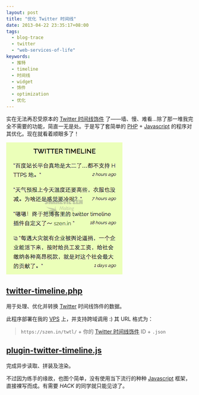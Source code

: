 ```yaml
---
layout: post
title: "优化 Twitter 时间线"
date: 2013-04-22 23:35:17+08:00
tags:
  - blog-trace
  - twitter
  - "web-services-of-life"
keywords:
  - 推特
  - timeline
  - 时间线
  - widget
  - 饰件
  - optimization
  - 优化
---
```


实在无法再忍受原本的 [Twitter 时间线饰件][twitter-timeline-widget] 了——墙、慢、难看…除了那一堆我完全不需要的功能，简直一无是处。于是写了套简单的 [PHP][] + [Javascript][] 的程序对其优化。现在就看着顺眼多了！

![New Widget View of Twitter Timeline](/s/a/a/twitter-timeline-wrapped.png)

[twitter-timeline-widget]: https://twitter.com/settings/widgets
[PHP]: http://php.net
[Javascript]: https://developer.mozilla.org/en-US/docs/JavaScript

<!--more-->

## [twitter-timeline.php](https://gist.github.com/snakevil/5443511#file-twitter-timeline-php-L21) ##

用于处理、优化并转换 [Twitter](https://twitter.com) 时间线饰件的数据。

此程序部署在我的 [VPS](https://szen.in) 上，并支持跨域调用 :) 其 URL 格式为：

> `https://szen.in/twtl/` + 你的 [Twitter 时间线饰件][twitter-timeline-widget] ID + `.json`

## [plugin-twitter-timeline.js](https://github.com/snakevil/snakevil.github.io/blob/static/j/plugin-twitter-timeline.js#L12) ##

完成异步读取、拼装及渲染。

不过因为练手的缘故，也图个简单，没有使用当下流行的种种 [Javascript][] 框架，直接裸写而成。有需要 _HACK_ 的同学就只能见谅了。
